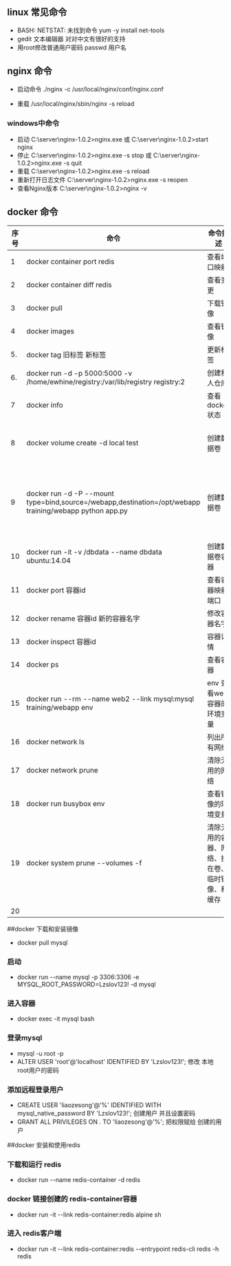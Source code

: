 
## linux 常见命令

- BASH: NETSTAT: 未找到命令
   yum -y install net-tools
- gedit 文本编辑器 对对中文有很好的支持
- 用root修改普通用户密码 passwd 用户名

## nginx 命令

 - 启动命令
    ./nginx -c /usr/local/nginx/conf/nginx.conf
    
 - 重载
    /usr/local/nginx/sbin/nginx -s  reload 
 ### windows中命令
   - 启动
      C:\server\nginx-1.0.2>nginx.exe 或 C:\server\nginx-1.0.2>start nginx
   - 停止
     C:\server\nginx-1.0.2>nginx.exe -s stop 或  C:\server\nginx-1.0.2>nginx.exe -s quit
   - 重载
     C:\server\nginx-1.0.2>nginx.exe -s reload
   - 重新打开日志文件
     C:\server\nginx-1.0.2>nginx.exe -s reopen
   - 查看Nginx版本
     C:\server\nginx-1.0.2>nginx -v 

## docker 命令

 序号|命令| 命令描述|备注
 ---|---|---|---
1| docker container port redis|查看端口映射|
2|docker container diff redis |查看变更 |
3| docker pull|下载镜像|
4|docker images|查看镜像 |
5.|docker tag 旧标签 新标签 | 更新标签|
6.| docker run -d -p 5000:5000 -v /home/ewhine/registry:/var/lib/registry registry:2 |创建私人仓库|
7|docker info |查看docker状态|
8|docker volume create -d local test | 创建数据卷| 子命令 ： inspect 查看详情、ls 列出已有数据卷 、prune 清理无用数据卷、rm 删除
9|docker run -d -P  --mount  type=bind,source=/webapp,destination=/opt/webapp training/webapp python app.py |创建数据卷|--mount 后面的参数不能有空格 type 有三种类型的参数 bind：绑定到指定路径 volume：普通数据卷，映射到主机/var/lib/docker/volumes 路径下
10|docker run -it -v /dbdata --name dbdata ubuntu:14.04|创建数据卷容器|
11|docker port 容器id |查看容器映射端口
12|docker rename 容器id 新的容器名字|修改容器名字
13|docker inspect 容器id|容器详情
14|docker ps |查看容器|子命令 -a 查看已经创建容器 -s 查看正在运行的容器
15|docker run --rm --name web2 --link mysql:mysql training/webapp env |env 查看web容器的环境变量
16|docker network ls  | 列出所有网络
17|docker network prune | 清除无用的网络
18|docker run busybox env | 查看镜像的环境变量
19|docker system prune --volumes -f | 清除无用的容器、网络、挂在卷、临时镜像、和缓存
20|








##docker 下载和安装镜像

- docker pull mysql

### 启动
- docker run --name mysql -p 3306:3306 -e MYSQL_ROOT_PASSWORD=Lzslov123! -d mysql

### 进入容器
- docker exec -it mysql bash

### 登录mysql
- mysql -u root -p
- ALTER USER 'root'@'localhost' IDENTIFIED BY 'Lzslov123!'; 修改 本地root用户的密码

 

### 添加远程登录用户
- CREATE USER 'liaozesong'@'%' IDENTIFIED WITH mysql_native_password BY 'Lzslov123!'; 创建用户 并且设置密码
- GRANT ALL PRIVILEGES ON *.* TO 'liaozesong'@'%'; 把权限赋给 创建的用户


##docker 安装和使用redis
###  下载和运行 redis
- docker run --name redis-container -d redis  

### docker 链接创建的 redis-container容器
- docker run -it --link redis-container:redis alpine sh 
### 进入 redis客户端
-  docker run -it --link redis-container:redis --entrypoint redis-cli redis -h redis



 

 








    
   